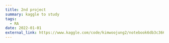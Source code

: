 ```yaml
---
title: 2nd project
summary: kaggle to study
tags:
  - RA
date: 2022-01-01
external_link: https://www.kaggle.com/code/kimwoojung2/notebook6db3c36614/edit
---
```

